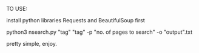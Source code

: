 TO USE:

install python libraries Requests and BeautifulSoup first

python3 nsearch.py "tag" "tag" -p "no. of pages to search" -o "output".txt

pretty simple, enjoy.
